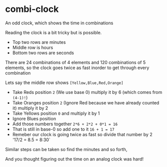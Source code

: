 # combi-clock
An odd clock, which shows the time in combinations

Reading the clock is a bit tricky but is possible.

- Top two rows are minutes
- Middle row is hours
- Bottom two rows are seconds

There are 24 combinations of 4 elements and 120 combinations of 5 elements, 
so the clock goes twice as fast inorder to get through every combination

Lets say the middle row shows `[Yellow,Blue,Red,Orange]`
- Take Reds position `2` (We use base 0) multiply it by 6 (which comes from `(4-1)!`)
- Take Oranges position `2` (Ignore Red because we have already counted it) multiply it by 2
- Take Yellows position `0` and multiply it by 1
- Ignore Blues position
- Add those numbers together `2*6 + 2*2 + 0*1 = 16`
- That is still in base-0 so add one to it `16 + 1 = 17`
- Remeber our clock is going twice as fast so divide that number by 2 '17/2 = 8.5 = 8:30`

Similar steps can be taken so find the minutes and so forth,

And you thought figuring out the time on an analog clock was hard!

